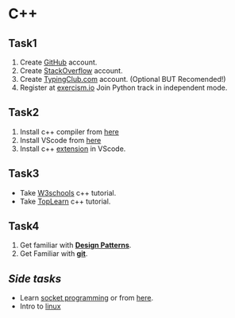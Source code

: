 
# C++
## Task1
1. Create [GitHub](https://github.com) account.
2. Create [StackOverflow](https://stackoverflow.com) account.
3. Create [TypingClub.com](https://www.typingclub.com) account. (Optional BUT Recomended!)
4. Register at [exercism.io](https://exercism.org/) Join Python track in independent mode.

## Task2 
1. Install c++ compiler from [here](https://nim-lang.org/install_windows.html#:~:text=32%20bit%20%2D%20mingw32.7z,mingw64.7z%20(SHA256))
2. Install VScode from [here](https://code.visualstudio.com/download)
3. Install c++ [extension](https://marketplace.visualstudio.com/items?itemName=ms-vscode.cpptools) in VScode.
## Task3
- Take [W3schools](https://www.w3schools.com/cpp/default.asp) c++ tutorial.
- Take [TopLearn](https://toplearn.com/courses/-%D8%AA%D8%AD%D8%AA-%D9%88%DB%8C%D9%86%D8%AF%D9%88%D8%B2-/%D8%A2%D9%85%D9%88%D8%B2%D8%B4-%D8%B1%D8%A7%DB%8C%DA%AF%D8%A7%D9%86-%D9%88-%D8%AC%D8%A7%D9%85%D8%B9-plusplusC-%D8%AA%D8%A7-%D8%B3%D8%B7%D8%AD-%DA%A9%D8%A7%D9%85%D9%84%D8%A7-%D9%BE%DB%8C%D8%B4%D8%B1%D9%81%D8%AA%D9%87)  c++ tutorial.

## Task4 
1. Get familiar with [**Design Patterns**](https://sourcemaking.com/design_patterns).
2. Get Familiar with [**git**](https://www.w3schools.com/git/).


## *Side tasks*
- Learn [socket programming](https://www.geeksforgeeks.org/socket-programming-cc/) or from [here](https://git.ir/sockets-programming/).
- Intro to [linux](https://www.youtube.com/watch?v=ROjZy1WbCIA)
